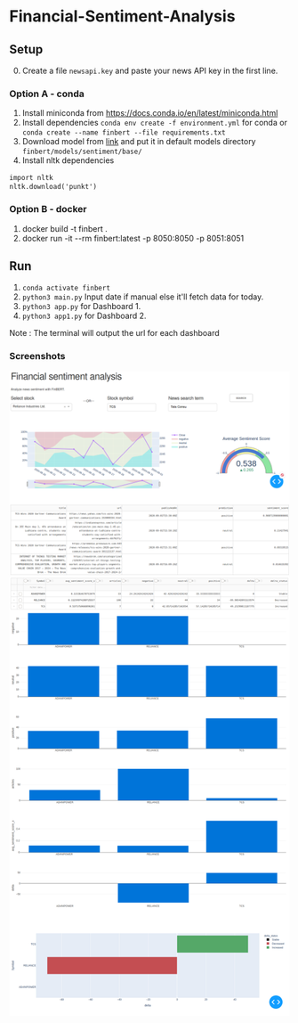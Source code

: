 # Financial-Sentiment-Analysis

## Setup
0. Create a file `newsapi.key` and paste your news API key in the first line.

### Option A - conda
1. Install miniconda from https://docs.conda.io/en/latest/miniconda.html
2. Install dependencies `conda env create -f environment.yml` for conda or `conda create --name finbert --file requirements.txt`
3. Download model from [link](https://prosus-public.s3-eu-west-1.amazonaws.com/finbert/finbert-sentiment/pytorch_model.bin) and put it in default models directory `finbert/models/sentiment/base/`
4. Install nltk dependencies
```
import nltk
nltk.download('punkt')
```

### Option B - docker
1. docker build -t finbert .
2. docker run -it --rm finbert:latest -p 8050:8050 -p 8051:8051

## Run

1. `conda activate finbert`
2. `python3 main.py` Input date if manual else it'll fetch data for today.
3. `python3 app.py` for Dashboard 1.
4. `python3 app1.py` for Dashboard 2.

Note : The terminal will output the url for each dashboard

### Screenshots
![Home](resources/Stock.png)
![Main](resources/Main.png)
